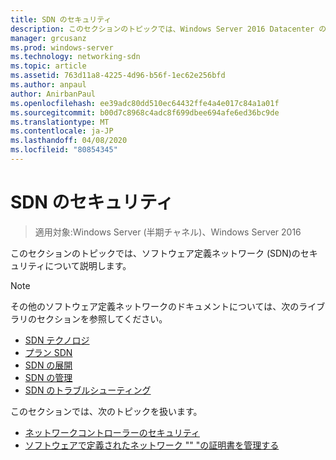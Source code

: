 ```yaml
---
title: SDN のセキュリティ
description: このセクションのトピックでは、Windows Server 2016 Datacenter のソフトウェア定義ネットワーク \(SDN\) のセキュリティについて説明します。
manager: grcusanz
ms.prod: windows-server
ms.technology: networking-sdn
ms.topic: article
ms.assetid: 763d11a8-4225-4d96-b56f-1ec62e256bfd
ms.author: anpaul
author: AnirbanPaul
ms.openlocfilehash: ee39adc80dd510ec64432ffe4a4e017c84a1a01f
ms.sourcegitcommit: b00d7c8968c4adc8f699dbee694afe6ed36bc9de
ms.translationtype: MT
ms.contentlocale: ja-JP
ms.lasthandoff: 04/08/2020
ms.locfileid: "80854345"
---
```

# <a name="security-for-sdn"></a>SDN のセキュリティ

>適用対象:Windows Server (半期チャネル)、Windows Server 2016

このセクションのトピックでは、ソフトウェア定義ネットワーク \(SDN\)のセキュリティについて説明します。

>[!Note]
>その他のソフトウェア定義ネットワークのドキュメントについては、次のライブラリのセクションを参照してください。
>
> - [SDN テクノロジ](../technologies/Software-Defined-Networking-Technologies.md)  
> - [プラン SDN](../plan/Plan-Software-Defined-Networking.md) 
> - [SDN の展開](../deploy/Deploy-Software-Defined-Networking.md)  
> - [SDN の管理](../manage/manage-sdn.md)  
> - [SDN のトラブルシューティング](../troubleshoot/Troubleshoot-Software-Defined-Networking.md)

このセクションでは、次のトピックを扱います。

- [ネットワークコントローラーのセキュリティ](nc-security.md)
- [ソフトウェアで定義されたネットワーク "" "の証明書を管理する](sdn-manage-certs.md)                                                                